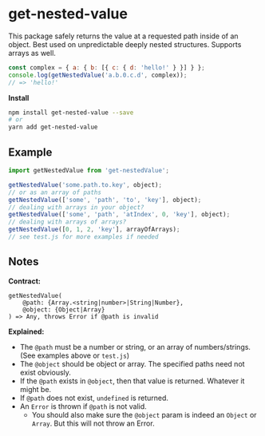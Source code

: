 # get-nested-value

This package safely returns the value at a requested path inside of an object. Best used on unpredictable deeply nested structures. Supports arrays as well.

```javascript
const complex = { a: { b: [{ c: { d: 'hello!' } }] } };
console.log(getNestedValue('a.b.0.c.d', complex));
// => 'hello!'
```

**Install**

```bash
npm install get-nested-value --save
# or
yarn add get-nested-value
```

## Example

```javascript
import getNestedValue from 'get-nestedValue';

getNestedValue('some.path.to.key', object);
// or as an array of paths
getNestedValue(['some', 'path', 'to', 'key'], object);
// dealing with arrays in your object?
getNestedValue(['some', 'path', 'atIndex', 0, 'key'], object);
// dealing with arrays of arrays?
getNestedValue([0, 1, 2, 'key'], arrayOfArrays);
// see test.js for more examples if needed
```

## Notes

**Contract:**
```
getNestedValue(
    @path: {Array.<string|number>|String|Number},
    @object: {Object|Array}
) => Any, throws Error if @path is invalid
```

**Explained:**
- The `@path` must be a number or string, or an array of numbers/strings. (See examples above or `test.js`)
- The `@object` should be object or array. The specified paths need not exist obviously.
- If the `@path` exists in `@object`, then that value is returned. Whatever it might be.
- If `@path` does not exist, `undefined` is returned.
- An `Error` is thrown if `@path` is not valid.
  - You should also make sure the `@object` param is indeed an `Object` or `Array`. But this will not throw an Error.
